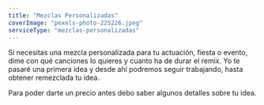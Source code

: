 ```yaml
---
title: "Mezclas Personalizadas"
coverImage: "pexels-photo-225226.jpeg"
serviceType: "mezclas-personalizadas"
---
```


Si necesitas una mezcla personalizada para tu actuación, fiesta o evento, dime con qué canciones lo quieres y cuanto ha de durar el remix. Yo te pasaré una primera idea y desde ahí podremos seguir trabajando, hasta obtener remezclada tu idea.

Para poder darte un precio antes debo saber algunos detalles sobre tu idea.
